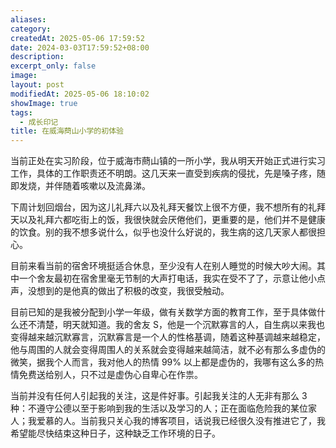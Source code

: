 ```yaml
---
aliases: 
category: 
createdAt: 2025-05-06 17:59:52
date: 2024-03-03T17:59:52+08:00
description: 
excerpt_only: false
image: 
layout: post
modifiedAt: 2025-05-06 18:10:02
showImage: true
tags:
  - 成长印记
title: 在威海蔄山小学的初体验
---
```


当前正处在实习阶段，位于威海市蔄山镇的一所小学，我从明天开始正式进行实习工作，具体的工作职责还不明朗。这几天来一直受到疾病的侵扰，先是嗓子疼，随即发烧，并伴随着咳嗽以及流鼻涕。

下周计划回烟台，因为这儿礼拜六以及礼拜天餐饮上很不方便，我不想所有的礼拜天以及礼拜六都吃街上的饭，我很快就会厌倦他们，更重要的是，他们并不是健康的饮食。别的我不想多说什么，似乎也没什么好说的，我生病的这几天家人都很担心。

目前来看当前的宿舍环境挺适合休息，至少没有人在别人睡觉的时候大吵大闹。其中一个舍友最初在宿舍里毫无节制的大声打电话，我实在受不了了，示意让他小点声，没想到的是他真的做出了积极的改变，我很受触动。

目前已知的是我被分配到小学一年级，做有关数学方面的教育工作，至于具体做什么还不清楚，明天就知道。我的舍友 S，他是一个沉默寡言的人，自生病以来我也变得越来越沉默寡言，沉默寡言是一个人的性格基调，随着这种基调越来越稳定，他与周围的人就会变得周围人的关系就会变得越来越简洁，就不必有那么多虚伪的微笑，据我个人而言，我对他人的热情 99% 以上都是虚伪的，我哪有这么多的热情免费送给别人，只不过是虚伪心自卑心在作祟。

当前并没有任何人引起我的关注，这是件好事。引起我关注的人无非有那么 3 种：不遵守公德以至于影响到我的生活以及学习的人；正在面临危险我的某位家人；我爱慕的人。当前我只关心我的博客项目，话说我已经很久没有推进它了，我希望能尽快结束这种日子，这种缺乏工作环境的日子。
